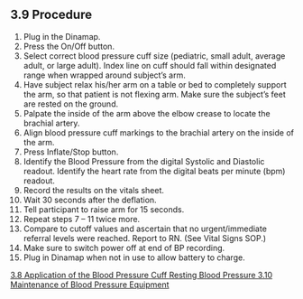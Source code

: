 ## 3.9 Procedure

1. Plug in the Dinamap.
2. Press the On/Off button.
3. Select correct blood pressure cuff size (pediatric, small adult, average adult, or large adult). Index line on cuff should fall within designated range when wrapped around subject’s arm.
4. Have subject relax his/her arm on a table or bed to completely support the arm, so that patient is not flexing arm. Make sure the subject’s feet are rested on the ground.
5. Palpate the inside of the arm above the elbow crease to locate the brachial artery.
6. Align blood pressure cuff markings to the brachial artery on the inside of the arm.
7. Press Inflate/Stop button.
8. Identify the Blood Pressure from the digital Systolic and Diastolic readout. Identify the heart rate from the digital beats per minute (bpm) readout.
9. Record the results on the vitals sheet.
10. Wait 30 seconds after the deflation.
11. Tell participant to raise arm for 15 seconds.
12. Repeat steps 7 – 11 twice more.
13. Compare to cutoff values and ascertain that no urgent/immediate referral levels were reached. Report to RN. (See Vital Signs SOP.)
14. Make sure to switch power off at end of BP recording.
15. Plug in Dinamap when not in use to allow battery to charge.


<div class="center">
<div class="btn-group">
  <a href=":pages_path:/manuals/resting-blood-pressure/3-08-application-bp-cuff.md" class="btn btn-default">
    <span class="glyphicon glyphicon-chevron-left"></span>
    3.8 Application of the Blood Pressure Cuff
  </a>

  <a href=":pages_path:/manuals/resting-blood-pressure" class="btn btn-default">
    <span class="glyphicon glyphicon-chevron-up"></span>
    Resting Blood Pressure
  </a>

  <a href=":pages_path:/manuals/resting-blood-pressure/3-10-maintenance-bp-equipment.md" class="btn btn-success">
    3.10 Maintenance of Blood Pressure Equipment
    <span class="glyphicon glyphicon-chevron-right"></span>
  </a>
</div>
</div>
